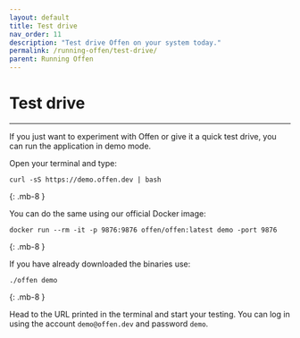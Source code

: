 ```yaml
---
layout: default
title: Test drive
nav_order: 11
description: "Test drive Offen on your system today."
permalink: /running-offen/test-drive/
parent: Running Offen
---
```


<!--
Copyright 2020 - Offen Authors <hioffen@posteo.de>
SPDX-License-Identifier: Apache-2.0
-->

# Test drive

---

If you just want to experiment with Offen or give it a quick test drive, you can run the application in demo mode.

Open your terminal and type:

```
curl -sS https://demo.offen.dev | bash  
```
{: .mb-8 }

You can do the same using our official Docker image:

```
docker run --rm -it -p 9876:9876 offen/offen:latest demo -port 9876  
```
{: .mb-8 }

If you have already downloaded the binaries use:

```
./offen demo  
```
{: .mb-8 }

Head to the URL printed in the terminal and start your testing. You can log in using the account `demo@offen.dev` and password `demo`.
